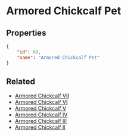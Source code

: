 # Armored Chickcalf Pet

<no description available>

## Properties

```json
{
    "id": 69,
    "name": "Armored Chickcalf Pet"
}
```

## Related

- [Armored Chickcalf VII](../items/8557-armored-chickcalf-vii.md)
- [Armored Chickcalf VI](../items/3921-armored-chickcalf-vi.md)
- [Armored Chickcalf V](../items/3920-armored-chickcalf-v.md)
- [Armored Chickcalf IV](../items/3919-armored-chickcalf-iv.md)
- [Armored Chickcalf III](../items/3918-armored-chickcalf-iii.md)
- [Armored Chickcalf II](../items/3917-armored-chickcalf-ii.md)


